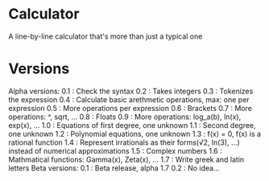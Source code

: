 # Calculator
A line-by-line calculator that's more than just a typical one

# Versions
Alpha versions:
0.1 : Check the syntax
0.2 : Takes integers
0.3 : Tokenizes the expression
0.4 : Calculate basic arethmetic operations, max: one per expression
0.5 : More operations per expression
0.6 : Brackets
0.7 : More operations: ^, sqrt, ...
0.8 : Floats
0.9 : More operations: log_a(b), ln(x), exp(x), ...
1.0 : Equations of first degree, one unknown
1.1 : Second degree, one unknown
1.2 : Polynomial equations, one unknown
1.3 : f(x) = 0, f(x) is a rational function
1.4 : Represent irrationals as their forms(√2, ln(3), ...) instead of numerical approximations
1.5 : Complex numbers
1.6 : Mathmatical functions: Gamma(x), Zeta(x), ...
1.7 : Write greek and latin letters
Beta versions:
0.1 : Beta release, alpha 1.7
0.2 : No idea...
